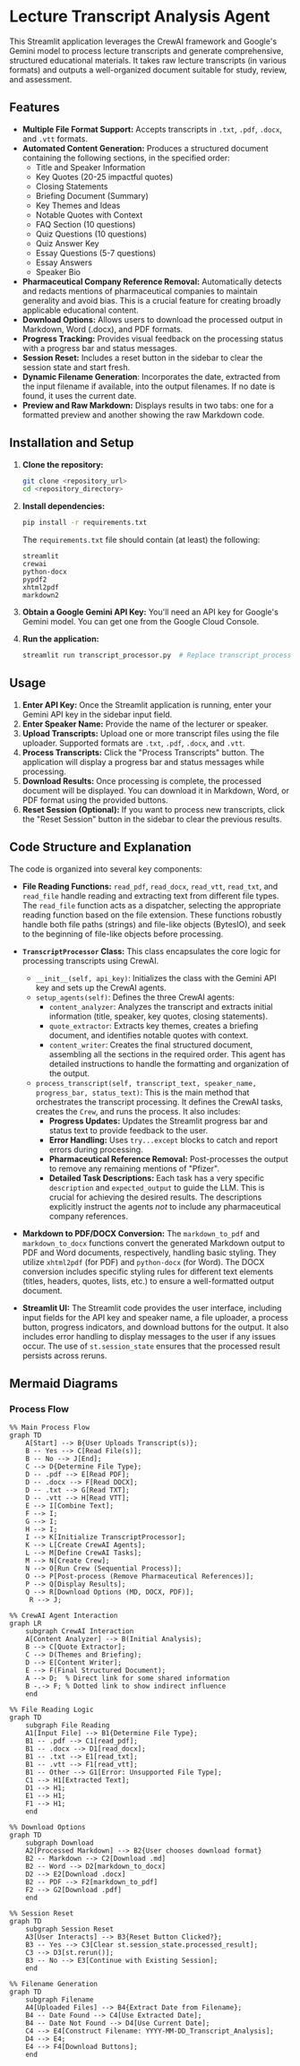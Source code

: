 # Lecture Transcript Analysis Agent

This Streamlit application leverages the CrewAI framework and Google's Gemini model to process lecture transcripts and generate comprehensive, structured educational materials.  It takes raw lecture transcripts (in various formats) and outputs a well-organized document suitable for study, review, and assessment.

## Features

*   **Multiple File Format Support:** Accepts transcripts in `.txt`, `.pdf`, `.docx`, and `.vtt` formats.
*   **Automated Content Generation:**  Produces a structured document containing the following sections, in the specified order:
    *   Title and Speaker Information
    *   Key Quotes (20-25 impactful quotes)
    *   Closing Statements
    *   Briefing Document (Summary)
    *   Key Themes and Ideas
    *   Notable Quotes with Context
    *   FAQ Section (10 questions)
    *   Quiz Questions (10 questions)
    *   Quiz Answer Key
    *   Essay Questions (5-7 questions)
    *   Essay Answers
    *   Speaker Bio
*   **Pharmaceutical Company Reference Removal:**  Automatically detects and redacts mentions of pharmaceutical companies to maintain generality and avoid bias.  This is a crucial feature for creating broadly applicable educational content.
*   **Download Options:** Allows users to download the processed output in Markdown, Word (.docx), and PDF formats.
*   **Progress Tracking:**  Provides visual feedback on the processing status with a progress bar and status messages.
* **Session Reset:** Includes a reset button in the sidebar to clear the session state and start fresh.
* **Dynamic Filename Generation**: Incorporates the date, extracted from the input filename if available, into the output filenames. If no date is found, it uses the current date.
* **Preview and Raw Markdown:** Displays results in two tabs: one for a formatted preview and another showing the raw Markdown code.

## Installation and Setup

1.  **Clone the repository:**

    ```bash
    git clone <repository_url>
    cd <repository_directory>
    ```

2.  **Install dependencies:**

    ```bash
    pip install -r requirements.txt
    ```
    The `requirements.txt` file should contain (at least) the following:

    ```
    streamlit
    crewai
    python-docx
    pypdf2
    xhtml2pdf
    markdown2
    ```

3.  **Obtain a Google Gemini API Key:** You'll need an API key for Google's Gemini model.  You can get one from the Google Cloud Console.

4.  **Run the application:**

    ```bash
    streamlit run transcript_processor.py  # Replace transcript_processor.py with the actual filename
    ```

## Usage

1.  **Enter API Key:** Once the Streamlit application is running, enter your Gemini API key in the sidebar input field.
2.  **Enter Speaker Name:** Provide the name of the lecturer or speaker.
3.  **Upload Transcripts:** Upload one or more transcript files using the file uploader.  Supported formats are `.txt`, `.pdf`, `.docx`, and `.vtt`.
4.  **Process Transcripts:** Click the "Process Transcripts" button.  The application will display a progress bar and status messages while processing.
5.  **Download Results:** Once processing is complete, the processed document will be displayed.  You can download it in Markdown, Word, or PDF format using the provided buttons.
6. **Reset Session (Optional):** If you want to process new transcripts, click the "Reset Session" button in the sidebar to clear the previous results.

## Code Structure and Explanation

The code is organized into several key components:

*   **File Reading Functions:**  `read_pdf`, `read_docx`, `read_vtt`, `read_txt`, and `read_file` handle reading and extracting text from different file types.  The `read_file` function acts as a dispatcher, selecting the appropriate reading function based on the file extension.  These functions robustly handle both file paths (strings) and file-like objects (BytesIO), and seek to the beginning of file-like objects before processing.

*   **`TranscriptProcessor` Class:** This class encapsulates the core logic for processing transcripts using CrewAI.

    *   `__init__(self, api_key)`: Initializes the class with the Gemini API key and sets up the CrewAI agents.
    *   `setup_agents(self)`: Defines the three CrewAI agents:
        *   `content_analyzer`: Analyzes the transcript and extracts initial information (title, speaker, key quotes, closing statements).
        *   `quote_extractor`: Extracts key themes, creates a briefing document, and identifies notable quotes with context.
        *   `content_writer`:  Creates the final structured document, assembling all the sections in the required order. This agent has detailed instructions to handle the formatting and organization of the output.
    *   `process_transcript(self, transcript_text, speaker_name, progress_bar, status_text)`: This is the main method that orchestrates the transcript processing. It defines the CrewAI tasks, creates the `Crew`, and runs the process. It also includes:
        *   **Progress Updates:**  Updates the Streamlit progress bar and status text to provide feedback to the user.
        *   **Error Handling:**  Uses `try...except` blocks to catch and report errors during processing.
        *   **Pharmaceutical Reference Removal:** Post-processes the output to remove any remaining mentions of "Pfizer".
        *   **Detailed Task Descriptions:** Each task has a very specific `description` and `expected_output` to guide the LLM. This is crucial for achieving the desired results. The descriptions explicitly instruct the agents *not* to include any pharmaceutical company references.

*   **Markdown to PDF/DOCX Conversion:** The `markdown_to_pdf` and `markdown_to_docx` functions convert the generated Markdown output to PDF and Word documents, respectively, handling basic styling. They utilize `xhtml2pdf` (for PDF) and `python-docx` (for Word). The DOCX conversion includes specific styling rules for different text elements (titles, headers, quotes, lists, etc.) to ensure a well-formatted output document.

*   **Streamlit UI:** The Streamlit code provides the user interface, including input fields for the API key and speaker name, a file uploader, a process button, progress indicators, and download buttons for the output. It also includes error handling to display messages to the user if any issues occur. The use of `st.session_state` ensures that the processed result persists across reruns.

## Mermaid Diagrams

### Process Flow
```meremaid
%% Main Process Flow
graph TD
    A[Start] --> B{User Uploads Transcript(s)};
    B -- Yes --> C[Read File(s)];
    B -- No --> J[End];
    C --> D{Determine File Type};
    D -- .pdf --> E[Read PDF];
    D -- .docx --> F[Read DOCX];
    D -- .txt --> G[Read TXT];
    D -- .vtt --> H[Read VTT];
    E --> I[Combine Text];
    F --> I;
    G --> I;
    H --> I;
    I --> K[Initialize TranscriptProcessor];
    K --> L[Create CrewAI Agents];
    L --> M[Define CrewAI Tasks];
    M --> N[Create Crew];
    N --> O[Run Crew (Sequential Process)];
    O --> P[Post-process (Remove Pharmaceutical References)];
    P --> Q[Display Results];
    Q --> R[Download Options (MD, DOCX, PDF)];
     R --> J;

%% CrewAI Agent Interaction
graph LR
    subgraph CrewAI Interaction
    A[Content Analyzer] --> B(Initial Analysis);
    B --> C[Quote Extractor];
    C --> D(Themes and Briefing);
    D --> E[Content Writer];
    E --> F(Final Structured Document);
    A --> D;  % Direct link for some shared information
    B -.-> F; % Dotted link to show indirect influence
    end

%% File Reading Logic
graph TD
    subgraph File Reading
    A1[Input File] --> B1{Determine File Type};
    B1 -- .pdf --> C1[read_pdf];
    B1 -- .docx --> D1[read_docx];
    B1 -- .txt --> E1[read_txt];
    B1 -- .vtt --> F1[read_vtt];
    B1 -- Other --> G1[Error: Unsupported File Type];
    C1 --> H1[Extracted Text];
    D1 --> H1;
    E1 --> H1;
    F1 --> H1;
    end

%% Download Options
graph TD
    subgraph Download
    A2[Processed Markdown] --> B2{User chooses download format}
    B2 -- Markdown --> C2[Download .md]
    B2 -- Word --> D2[markdown_to_docx]
    D2 --> E2[Download .docx]
    B2 -- PDF --> F2[markdown_to_pdf]
    F2 --> G2[Download .pdf]
    end

%% Session Reset
graph TD
    subgraph Session Reset
    A3[User Interacts] --> B3{Reset Button Clicked?};
    B3 -- Yes --> C3[Clear st.session_state.processed_result];
    C3 --> D3[st.rerun()];
    B3 -- No --> E3[Continue with Existing Session];
    end

%% Filename Generation
graph TD
    subgraph Filename
    A4[Uploaded Files] --> B4{Extract Date from Filename};
    B4 -- Date Found --> C4[Use Extracted Date];
    B4 -- Date Not Found --> D4[Use Current Date];
    C4 --> E4[Construct Filename: YYYY-MM-DD_Transcript_Analysis];
    D4 --> E4;
    E4 --> F4[Download Buttons];
    end
